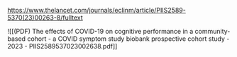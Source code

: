 
https://www.thelancet.com/journals/eclinm/article/PIIS2589-5370(23)00263-8/fulltext

![[(PDF) The effects of COVID-19 on cognitive performance in a community-based cohort - a COVID symptom study biobank prospective cohort study - 2023 - PIIS2589537023002638.pdf]]

